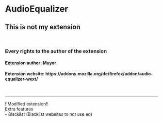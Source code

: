 # AudioEqualizer

<h2>This is not my extension</h2>
<br>
<h3>Every rights to the author of the extension</h3>
<h4>Extension author: Muyor</h4>
<h4>Extension website: https://addons.mozilla.org/de/firefox/addon/audio-equalizer-wext/</h4>

<br>
<hr>
<a>!!Modified extension!!</h4>
<br>
<a>Extra features</h4>
<br>
- Blacklist (Blacklist websites to not use eq)
